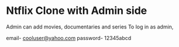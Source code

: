 # Ntflix Clone with Admin side
Admin can add movies, documentaries and series
To log in as admin, 

email- cooluser@yahoo.com
password- 12345abcd

